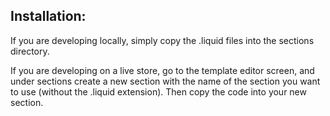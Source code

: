 ## Installation:

If you are developing locally, simply copy the .liquid files into the sections directory.

If you are developing on a live store, go to the template editor screen, and under sections create a new section with the name of the section you want to use (without the .liquid extension). Then copy the code into your new section.
